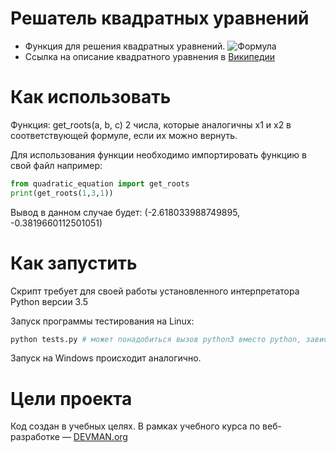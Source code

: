 # Решатель квадратных уравнений

* Функция для решения квадратных уравнений. ![Формула](https://wikimedia.org/api/rest_v1/media/math/render/svg/23e70cfa003f402d108ec04d97983fb62f69536e)
* Ссылка на описание квадратного уравнения в [Википедии](https://ru.wikipedia.org/wiki/%D0%9A%D0%B2%D0%B0%D0%B4%D1%80%D0%B0%D1%82%D0%BD%D0%BE%D0%B5_%D1%83%D1%80%D0%B0%D0%B2%D0%BD%D0%B5%D0%BD%D0%B8%D0%B5)

# Как использовать

Функция: get_roots(a, b, c) 2 числа, которые аналогичны x1 и x2 в соответствующей формуле, если их можно вернуть.

Для использования функции необходимо импортировать функцию в свой файл например:
```python
from quadratic_equation import get_roots
print(get_roots(1,3,1))
```
Вывод в данном случае будет:
(-2.618033988749895, -0.3819660112501051)

# Как запустить

Скрипт требует для своей работы установленного интерпретатора Python версии 3.5

Запуск программы тестирования на Linux:

```bash
python tests.py # может понадобиться вызов python3 вместо python, зависит от настроек операционной системы
```

Запуск на Windows происходит аналогично.

# Цели проекта

Код создан в учебных целях. В рамках учебного курса по веб-разработке ― [DEVMAN.org](https://devman.org)
